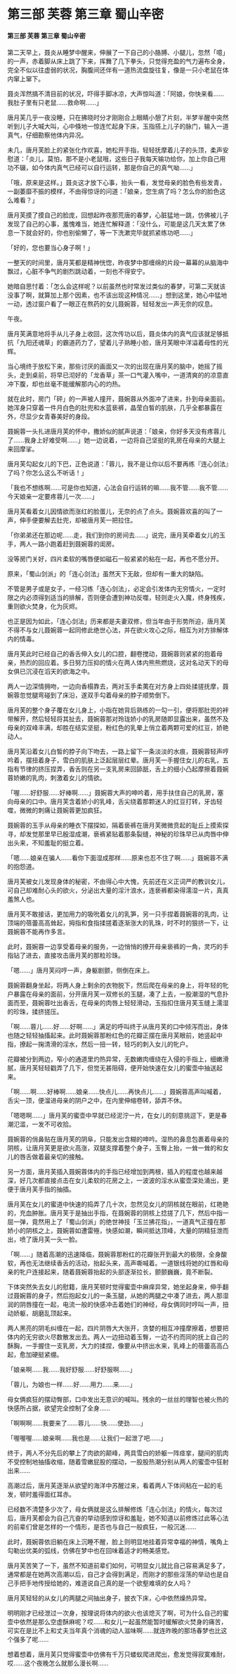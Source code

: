 # 第三部 芙蓉 第三章 蜀山辛密

#### 第三部 芙蓉 第三章 蜀山辛密

第二天早上，聂炎从睡梦中醒来，伸展了一下自己的小胳膊、小腿儿，忽然「噫」的一声，赤着脚从床上跳了下来，挥舞了几下拳头，只觉得充盈的气力遍布全身，完全不似以往虚弱的状况，胸腹间还伴有一道热流盘旋往复，像是一只小老鼠在体内窜上窜下。

聂炎浑然搞不清目前的状况，吓得手脚冰凉，大声惊叫道：「阿娘，你快来看……我肚子里有只老鼠……救命啊……」

唐月芙几乎一夜没睡，只在拂晓时分才刚刚合上眼睛小憩了片刻，半梦半醒中突然听到儿子大喊大叫，心中倏地一惊连忙起身下床，玉指搭上儿子的脉门，输入一道真气，仔细勘察他体内异况。

未几，唐月芙脸上的紧张化作欢喜，她松开手指，轻轻抚摩着儿子的头顶，柔声安慰道：「炎儿，莫怕，那不是小老鼠哦，这些日子我每天输功给你，加上你自己用功不辍，如今体内真气已经可以自行运转，那是你自己的真气呦……」

「哦，原来是这样。」聂炎这才放下心事，抬头一看，发觉母亲的脸色有些发青，一副萎靡不振的模样，不由得惊讶的问道：「娘亲，您生病了吗？怎么你的脸色这么难看？」

唐月芙摸了摸自己的脸庞，回想起昨夜那荒唐的春梦，心脏猛地一跳，仿佛被儿子发现了自己的心事，羞愧难当，她连忙解释道：「没什么，可能是这几天太累了休息一下就会好的，你也别偷懒了，等一下洗漱完毕就抓紧练功吧……」

「好的，您也要当心身子啊！」

一整天的时间里，唐月芙都是精神恍惚，昨夜梦中那缠绵的片段一幕幕的从脑海中飘过，心脏不争气的剧烈跳动着，一刻也不得安宁。

她暗自思忖着：「怎么会这样呢？以前虽然也时常发过类似的春梦，可第二天就该没事了啊，就算加上那个因素，也不该出现这种情况……」想到这里，她心中猛地一动，透过窗户看了一眼正在熬药的女儿聂婉蓉，轻轻发出一声无奈的叹息。

午夜。

唐月芙满意地将手从儿子身上收回，这次传功以后，聂炎体内的真气应该就足够抵抗「九阳还魂草」的霸道药力了，望着儿子熟睡小脸，唐月芙眼中洋溢着母性的光辉。

当心境终于放松下来，那些讨厌的画面又一次的出现在唐月芙的脑中，她摇了摇头，走到桌前，将早已沏好的「龙香草」茶一口气灌入嘴中，一道清爽的的凉意直冲下腹，却也丝毫不能缓解那内心的灼热。

就在此时，房门「砰」的一声被人撞开，聂婉蓉从外面冲了进来，扑到母亲面前。她浑身只穿着一件月白色的肚兜和水蓝亵裤，晶莹白皙的肌肤，几乎全都暴露在外，尽显少女青春美好的身段。

聂婉蓉一头扎进唐月芙的怀中，撒娇似的腻声说道：「娘亲，你好多天没有疼蓉儿了……我身上好难受啊……」她一边说着，一边将自己坚挺的乳房在母亲的大腿上来回摩挲。

唐月芙勾起女儿的下巴，正色说道：「蓉儿，我不是让你以后不要再练『连心剑法』了吗？你怎么这么不听话！」

「我也不想练啊……可是你也知道，心法会自行运转的嘛……我不管……我不管……今天娘亲一定要疼蓉儿一次……」

唐月芙看着女儿因情欲而涨红的脸蛋儿，无奈的点了点头。聂婉蓉欢喜的叫了一声，伸手便要解去肚兜，却被唐月芙一把拉住。

「你弟弟还在那边呢……走，我们到你的房间去……」说完，唐月芙牵着女儿的玉手，两人一路小跑着赶到聂婉蓉的闺房。

没等房门关好，四片柔软的嘴唇便如磁石一般紧紧的粘在一起，再也不愿分开。

原来，「蜀山剑派」的「连心剑法」虽然天下无敌，但却有一重大的缺陷。

不管是男子或是女子，一经习练「连心剑法」，必定会引发体内无穷情火，一定时限之内必须得到适当的排解，否则便会遭到神功反噬，轻则走火入魔，终身残疾，重则欲火焚身，化为灰烬。

也正是因为如此，「连心剑法」历来都是夫妻双修，但当年由于形势所迫，唐月芙不得不与女儿聂婉蓉一起同修此绝世心法，并在欲火攻心之际，相互为对方排解体内的情毒。

唐月芙此时已经自己的香舌伸入女儿的口腔，翻卷搅动，聂婉蓉则紧紧的抱着母亲，热烈的回应着。多日努力压抑的情火在两人体内熊熊燃烧，这对名动天下的母女俱已沉浸在滔天的欲海之中。

两人一边深情拥吻，一边向香榻靠去，两对玉手柔荑在对方身上四处揉搓抚摩，聂婉蓉忽觉腿弯碰到了床沿，遂双手勾着母亲的脖子顺势倒下。

唐月芙的整个身子覆在女儿身上，小指在她背后熟练的一勾一引，便将那肚兜的袢带解开，然后轻轻将其扯去，聂婉蓉那对玲珑娇小的乳房随即显露出来，虽然不及母亲的双峰丰满，却胜在结实坚挺，粉红色的乳晕上俏立着两颗可爱的红豆，娇艳动人。

唐月芙沿着女儿白皙的脖子向下吻去，一路上留下一条淡淡的水痕，聂婉蓉轻声哼吟着，摆扭着身子，雪白的肌肤上泛起层层红晕。唐月芙一手握住女儿的右乳，五指有节律的挤压捏弄，香舌则在另一支乳房来回舔舐，舌上的细小凸起摩擦着聂婉蓉娇嫩的乳肉，刺激着女儿的情欲。

「喔……好舒服……好棒啊……」聂婉蓉大声的呻吟着，用手扶住自己的乳房，塞向母亲的口中。唐月芙含着娇小的乳峰，舌尖绕着那颗迷人的红豆打转，牙齿轻噬，微微的刺痛让聂婉蓉更加疯狂。

聂婉蓉的玉手从母亲的睡衣下摆探如，隔着亵裤在唐月芙微微贲起的耻丘上摸索探寻，却发觉那里早已殷湿成潮，亵裤紧贴着那条裂缝，神秘的珍珠早已从肉唇中伸出头来，不知羞耻的挺立着。

「嗯……娘亲在骗人……看你下面湿成那样……原来也忍不住了啊……」聂婉蓉不满的抱怨道。

唐月芙被女儿发现身体的秘密，不由得心中大愧，先前还在义正词严的教训女儿，可自己却难耐心头的欲火，分泌出大量的淫汁浪水，连亵裤都染得濡湿一片，真真羞煞人也。

唐月芙不敢接话，更加用力的吸吮着女儿的乳笋，另一只手捏着聂婉蓉的乳肉，让顶端的蓓蕾高高耸起，拇指和食指揉搓着逐渐涨大的乳珠，时不时的狠挤一下，让聂婉蓉不能再作多言。

此时，聂婉蓉一边享受着母亲的服务，一边悄悄的撩开母亲亵裤的一角，灵巧的手指钻了进去，直接攻击唐月芙的那粒珍珠。

「嗯……」唐月芙闷哼一声，身躯剧颤，侧倒在床上。

聂婉蓉翻身坐起，将两人身上剩余的衣物脱下，然后爬在母亲的身上，将年轻的牝户暴露在母亲的面前，分开唐月芙一双修长的玉腿，凑了上去，一股潮湿的气息扑面而至，聂婉蓉吐出香舌，在母亲的肉唇上轻轻滑动，玉指扣住唐月芙玉缝上濡湿的珍珠，揉挤搓压。

「啊……蓉儿……好……好啊……」满足的呼叫终于从唐月芙的口中倾泻而出，身体也随之轻轻抽搐起来。此时聂婉蓉那粉红色的花瓣正摆在唐月芙眼前，她竖起中指，撩起一掬清滑的淫水，然后一扭一转，轻巧的刺入女儿的牝户。

花瓣被分到两边，窄小的通道里灼热异常，无数嫩肉缠绕在入侵的手指上，细嫩滑腻，唐月芙轻轻戳弄了几下，但觉无甚阻碍，便开始快速在女儿的蜜壶中抽送起来。

「啊……啊……好棒啊……娘亲……快点儿……再快点儿……」聂婉蓉高声叫喊着，舌尖一顶，便溜进母亲的阴户之中，在内里伸缩卷转，舔弄不休。

「嗯嗯啊……」唐月芙的蜜壶中早就已经泥泞一片，在女儿的刻意挑逗下，更是春潮氾滥，一发不可收拾。

聂婉蓉的俏鼻贴在唐月芙的阴阜，只能发出含糊的呻吟。湿热的鼻息包裹着母亲的阴核，让唐月芙更是欲火高涨，双腿支撑着整个身子，玉臀上抬，一耸一耸的和女儿的唇舌做着最亲切的接触。

另一方面，唐月芙插入聂婉蓉体内的手指已经增加到两根，插入的程度也越来越深，好几次都直接点击在女儿柔软的花房之上，一波波的淫水从蜜壶深处涌出，更便于唐月芙手指的抽插。

唐月芙在女儿的蜜道中快速的捣弄了几十次，忽然见女儿的阴核就在眼前，红艳艳的，充血肿胀。唐月芙于是抽出手指，在聂婉蓉的阴核上捻搓了几下，然后中指一屈一弹，竟然用上了「蜀山剑派」的绝世神技「玉兰拂花指」，一道真气正撞在那娇小的阴核之上，聂婉蓉如遭雷殛，快感如潮，瞬间抵达顶峰，大量的阴精狂泄而出，喷了唐月芙一头一脸。

「啊……」随着高潮的迅速降临，聂婉蓉那粉红的花瓣张开到最大的极限，全身酸软，再也无法继续香舌的活动，抬起头来，高声嘶喊着。一道银线将她的红唇和母亲的牝户连接起来，随着聂婉蓉抬起的头部逐渐拉长，颤颤巍巍，竟不断裂。

下体突然失去女儿的慰籍，唐月芙顿时觉得蜜壶中麻痒异常，她坐起身来，伸手翻过聂婉蓉的身子，然后抱起女儿的一条玉腿，从她的两腿之中凑了进去，两人那湿润的阴唇撞在一起，电流一般的快感冲击着她们的神经，母女俩同时哼叫一声，扭动娇躯，胡磨乱顶起来。

两人黑亮的阴毛纠缠在一起，四片阴唇大大张开，贪婪的相互冲撞摩擦着，想要把体内的无穷欲火尽数散发出去。两人一边扭动着玉臀，一边不约而同的抚上自己的酥胸，一手握住一支乳房，大力的揉捏，像要从中挤出水来，乳峰上的蓓蕾高高凸起，愈加硬挺紧绷。

「娘亲啊……我……我好舒服……好舒服啊……」

「蓉儿，为娘也一样……好……用力……来……」

母女俩疯狂的摆动臀部，口中发出无意识的喊叫。残余的一丝丝的理智也被火热的快感所占据，欲望完全控制了全身……

「啊啊啊……我要来了……蓉儿……快……使劲……」

「喔喔喔……娘亲啊……我也是……让我们一起泄了吧……」

终于，两人不分先后的攀上了肉欲的颠峰，两具雪白的娇躯一阵痉挛，腿间的肌肉不受控制地抽搐收缩，随着雪嫩屁股的摆动，一股股热潮分别从两人的蜜壶中狂射出来……

高潮过后，唐月芙逐渐从欲望的海洋中苏醒过来，看着两人下体间粘在一起的毛发，顿时羞得面红耳赤。

已经数不清楚多少次了，母女俩就是这么排解修炼「连心剑法」的情火，每次过后，唐月芙都会为自己亢奋的举动感到惊讶和羞耻，她不知道以前修炼过此等心法的前辈们曾是怎样的一个情形，是否也与自己一般疯狂，一般沉迷……

此时，聂婉蓉依旧躺在床上沉睡不醒，脸上则明显地挂着异常幸福的神情，嘴角上勾勒出优美的弧线，仿佛在梦中也在回味着适才的畅美感觉。

唐月芙苦笑了一下，虽然不知道前辈们如何，可明显女儿就比自己容易满足多了，通常都是在她两次高潮以后，自己才会得到满足，而刚才的那些淫荡的举动也是自己手把手地传授给她的，难道说自己真的是一个欲壑难填的女人吗？

唐月芙轻轻的从女儿的两腿之间抽出身子，披衣下床，心中依然燥热异常。

明明刚才已经泄过一次身，按理说将体内的欲火也该熄灭了啊，可为什么自己的蜜壶中依然是那么空虚酥麻呢？哎……和女儿一起虽然能暂时缓解欲火焚身的痛苦，可实在是比不上和丈夫当年真个消魂的动人滋味啊……就连昨晚的那场春梦也比这个强多了呢……

想着想着，唐月芙只觉得蜜壶中仿佛有千万只蝼蚁爬进爬出，愈发觉得寂寞难耐，哎……这个夜晚怎么就那么漫长啊……

